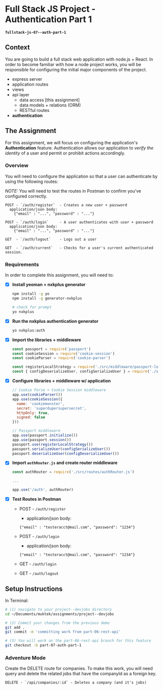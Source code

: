 # Full Stack JS Project - Authentication Part 1
**`fullstack-js-07--auth-part-1`**


## Context
You are going to build a full stack web application with node.js + React. In order to become familiar with how a node project works, you will be responsible for configuring the  initial major components of the project.  

- express server
- application routes
- views
- api layer
  - data access [this assignment]
  - data models + relations (ORM)
  - RESTful routes
- **authentication**


## The Assignment
For this assignment, we will focus on configuring the application's **Authentication** feature. Authentication allows our application to *verify the identity* of a user and permit or prohibit actions accordingly.

###  Overview
You will need to configure the application so that a user can authenticate by using the following routes:

*NOTE:* You will need to test the routes in Postman to confirm you've configured correctly.

```
POST - `/auth/register`  - Creates a new user + password
  application/json body:
    {"email" : "...", "password" : "..."}

POST - `/auth/login`     - A user authenticates with user + password
  application/json body:
    {"email" : "...", "password" : "..."}

GET  - `/auth/logout`    - Logs out a user

GET  - `/auth/current`   - Checks for a user's current authenticated session.
```



### Requirements
In order to complete this assignment, you will need to:

- [x] **Install yeoman + nxkplus generator**
  ```sh
  npm install -g yo
  npm install -g generator-nxkplus

  # check for prompt
  yo nxkplus
  ```

- [x] **Run the nxkplus authentication generator**
  ```sh
  yo nxkplus:auth
  ```

- [x] **Import the libraries + middleware**
  ```js
  const passport = require('passport')
  const cookieSession = require('cookie-session')
  const cookieParser = require('cookie-parser')

  const registerLocalStrategy = require('./src/middleware/passport-local--registerLocalStrategy.js')
  const { configDeserializeUser, configSerializeUser } = require('./src/helpers/passport-local--sessionActions.js')
  ```

- [x] **Configure libraries + middleware w/ application**
  ```js
  // Cookie Parse + Cookie Session middleware
  app.use(cookieParser())
  app.use(cookieSession({
    name: 'cookiemonster',
    secret: 'superdupersupersecret',
    httpOnly: true,
    signed: false
  }))

  // Passport middleware
  app.use(passport.initialize())
  app.use(passport.session())
  passport.use(registerLocalStrategy())
  passport.serializeUser(configSerializeUser())
  passport.deserializeUser(configDeserializeUser())
  ```

- [x] **Import `authRouter.js` and create router middleware**
  ```js
  const authRouter = require('./src/routes/authRouter.js')

  ...

  app.use('/auth', authRouter)
  ```

+ [x] **Test Routes in Postman**
  + POST - `/auth/register`
    + application/json body:
    ```
    {"email" : "testeracct@mail.com", "password": "1234"}
    ```
  + POST - `/auth/login`
    + application/json body:
    ```
    {"email" : "testeracct@mail.com", "password": "1234"}
    ```

  + GET - `/auth/login`

  + GET - `/auth/logout`

## Setup Instructions

In Terminal:

```sh
# (1) navigate to your project--devjobs directory
cd ~/Documents/muktek/assignments/project--devjobs

# (2) Commit your changes from the previous demo
git add .
git commit -m 'committing work from part-06-rest-api'

# (3) You will work on the part-06-rest-api branch for this feature
git checkout -b part-07-auth-part-1

```

### Adventure Mode

Create the DELETE route for companies. To make this work, you will need query and delete the related jobs that have the companyId as a foreign key.

```
DELETE - `/api/companies/:id` - Deletes a company (and it's jobs)
```
